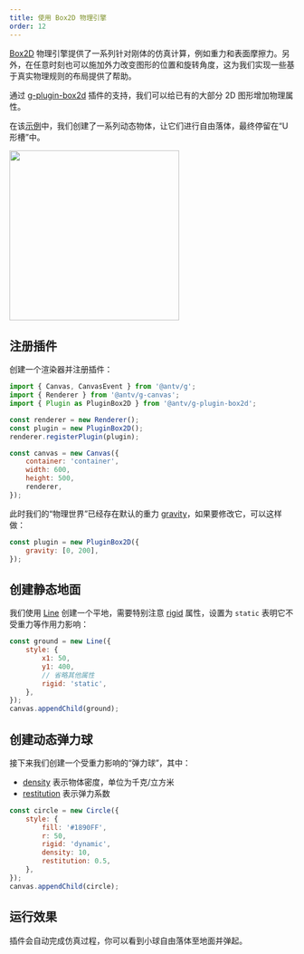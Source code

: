 ```yaml
---
title: 使用 Box2D 物理引擎
order: 12
---
```


[Box2D](https://box2d.org/documentation/) 物理引擎提供了一系列针对刚体的仿真计算，例如重力和表面摩擦力。另外，在任意时刻也可以施加外力改变图形的位置和旋转角度，这为我们实现一些基于真实物理规则的布局提供了帮助。

通过 [g-plugin-box2d](/zh/plugins/box2d) 插件的支持，我们可以给已有的大部分 2D 图形增加物理属性。

在该[示例](/zh/examples/plugins#box2d)中，我们创建了一系列动态物体，让它们进行自由落体，最终停留在“U 形槽”中。

<img src="https://gw.alipayobjects.com/mdn/rms_6ae20b/afts/img/A*Qw5OQLGQy_4AAAAAAAAAAAAAARQnAQ" width="300px">

## 注册插件

创建一个渲染器并注册插件：

```js
import { Canvas, CanvasEvent } from '@antv/g';
import { Renderer } from '@antv/g-canvas';
import { Plugin as PluginBox2D } from '@antv/g-plugin-box2d';

const renderer = new Renderer();
const plugin = new PluginBox2D();
renderer.registerPlugin(plugin);

const canvas = new Canvas({
    container: 'container',
    width: 600,
    height: 500,
    renderer,
});
```

此时我们的“物理世界”已经存在默认的重力 [gravity](/zh/plugins/box2d#gravity)，如果要修改它，可以这样做：

```js
const plugin = new PluginBox2D({
    gravity: [0, 200],
});
```

## 创建静态地面

我们使用 [Line](/zh/api/basic/line) 创建一个平地，需要特别注意 [rigid](/zh/plugins/box2d#rigid) 属性，设置为 `static` 表明它不受重力等作用力影响：

```js
const ground = new Line({
    style: {
        x1: 50,
        y1: 400,
        // 省略其他属性
        rigid: 'static',
    },
});
canvas.appendChild(ground);
```

## 创建动态弹力球

接下来我们创建一个受重力影响的“弹力球”，其中：

- [density](/zh/plugins/box2d#density) 表示物体密度，单位为千克/立方米
- [restitution](/zh/plugins/box2d#restitution) 表示弹力系数

```js
const circle = new Circle({
    style: {
        fill: '#1890FF',
        r: 50,
        rigid: 'dynamic',
        density: 10,
        restitution: 0.5,
    },
});
canvas.appendChild(circle);
```

## 运行效果

插件会自动完成仿真过程，你可以看到小球自由落体至地面并弹起。
